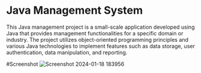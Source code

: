 # Java Management System
This Java management project is a small-scale application developed using Java that provides management functionalities for a specific domain or industry. The project utilizes object-oriented programming principles and various Java technologies to implement features such as data storage, user authentication, data manipulation, and reporting.

#Screenshot
![Screenshot 2024-01-18 183956](https://github.com/arpitgoswami/java-app/assets/71710858/43a61e02-605f-4123-bb4a-278cfc28b4c0)

